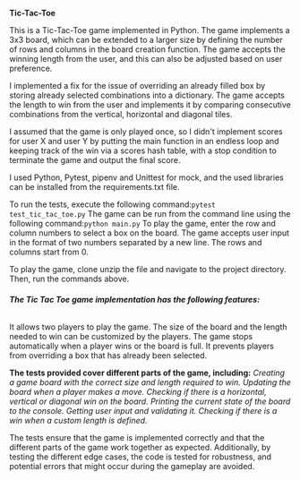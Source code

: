 **Tic-Tac-Toe**

This is a Tic-Tac-Toe game implemented in Python.
The game implements a 3x3 board, which can be extended to a larger
size by defining the number of rows and columns in the board creation function.
The game accepts the winning length from the user, and this can also be adjusted
 based on user preference.

I implemented a fix for the issue of overriding an already
filled box by storing already selected combinations into a dictionary.
The game accepts the length to win from the user and implements it by
comparing consecutive combinations from the vertical, horizontal and diagonal tiles.

I assumed that the game is only played once, so I didn't implement scores for user X
and user Y by putting the main function in an endless loop and keeping track of the win
via a scores hash table, with a stop condition to terminate the game and output the final score.

I used Python, Pytest, pipenv and Unittest for mock,
and the used libraries can be installed from the requirements.txt file.

To run the tests, execute the following command:```pytest test_tic_tac_toe.py```
The game can be run from the command line using the following command:```python main.py```
To play the game, enter the row and column numbers to select a box on the board.
The game accepts user input in the format of two numbers separated by a new line.
The rows and columns start from 0.

To play the game, clone unzip the file and navigate to the project directory. Then, run the commands above.

###### **The Tic Tac Toe game implementation has the following features:**
It allows two players to play the game.
The size of the board and the length needed to win can be customized by the players.
The game stops automatically when a player wins or the board is full.
It prevents players from overriding a box that has already been selected.

**The tests provided cover different parts of the game, including:**
_Creating a game board with the correct size and length required to win._
_Updating the board when a player makes a move._
_Checking if there is a horizontal, vertical or diagonal win on the board._
_Printing the current state of the board to the console._
_Getting user input and validating it._
_Checking if there is a win when a custom length is defined._

The tests ensure that the game is implemented correctly and that the different
parts of the game work together as expected. Additionally, by testing the different edge cases,
the code is tested for robustness, and potential errors that might occur during the gameplay are avoided.

